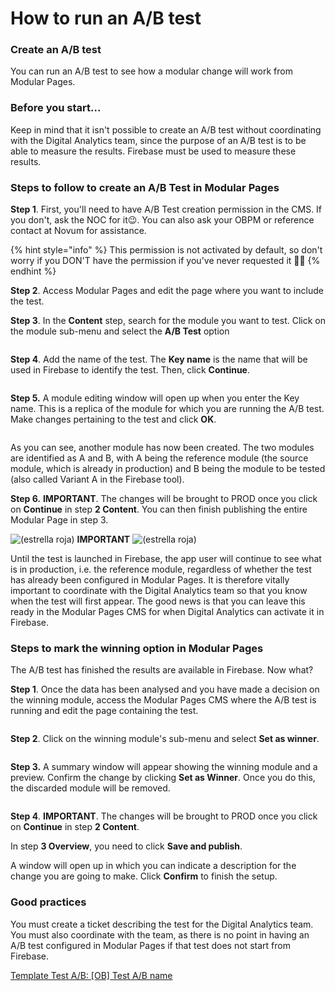 # How to run an A/B test

### Create an A/B test

You can run an A/B test to see how a modular change will work from Modular Pages.

### Before you start...

Keep in mind that it isn't possible to create an A/B test without coordinating with the Digital Analytics team, since the purpose of an A/B test is to be able to measure the results. Firebase must be used to measure these results.

### Steps to follow to create an A/B Test in Modular Pages

**Step 1**. First, you'll need to have A/B Test creation permission in the CMS. If you don't, ask the NOC for it😉. You can also ask your OBPM or reference contact at Novum for assistance.

{% hint style="info" %}
This permission is not activated by default, so don't worry if you DON'T have the permission if you've never requested it 🙋🏾
{% endhint %}

**Step 2**. Access Modular Pages and edit the page where you want to include the test.

**Step 3**. In the **Content** step, search for the module you want to test. Click on the module sub-menu and select the **A/B Test** option

<figure><img src=".gitbook/assets/iniciarABTest.png" alt=""><figcaption></figcaption></figure>

**Step 4**. Add the name of the test. The **Key name** is the name that will be used in Firebase to identify the test. Then, click **Continue**.

<figure><img src=".gitbook/assets/FirebaseKey.png" alt=""><figcaption></figcaption></figure>

**Step 5.** A module editing window will open up when you enter the Key name. This is a replica of the module for which you are running the A/B test. Make changes pertaining to the test and click **OK**.

<figure><img src=".gitbook/assets/A_BTestCreado.png" alt=""><figcaption></figcaption></figure>

As you can see, another module has now been created. The two modules are identified as A and B, with A being the reference module (the source module, which is already in production) and B being the module to be tested (also called Variant A in the Firebase tool).

**Step 6.** **IMPORTANT**. The changes will be brought to PROD once you click on **Continue** in step **2 Content**. You can then finish publishing the entire Modular Page in step 3.

![(estrella roja)](https://confluence.tid.es/s/24eubp/9012/15522zw/\_/images/icons/emoticons/star\_red.svg) **IMPORTANT** ![(estrella roja)](https://confluence.tid.es/s/24eubp/9012/15522zw/\_/images/icons/emoticons/star\_red.svg)

Until the test is launched in Firebase, the app user will continue to see what is in production, i.e. the reference module, regardless of whether the test has already been configured in Modular Pages. It is therefore vitally important to coordinate with the Digital Analytics team so that you know when the test will first appear. The good news is that you can leave this ready in the Modular Pages CMS for when Digital Analytics can activate it in Firebase.

### Steps to mark the winning option in Modular Pages

The A/B test has finished the results are available in Firebase. Now what?

**Step 1**. Once the data has been analysed and you have made a decision on the winning module, access the Modular Pages CMS where the A/B test is running and edit the page containing the test.

<figure><img src=".gitbook/assets/image (9).png" alt=""><figcaption></figcaption></figure>

**Step 2**. Click on the winning module's sub-menu and select **Set as winner**.

<figure><img src=".gitbook/assets/image (10).png" alt=""><figcaption></figcaption></figure>



**Step 3.** A summary window will appear showing the winning module and a preview. Confirm the change by clicking **Set as Winner**. Once you do this, the discarded module will be removed.

<figure><img src=".gitbook/assets/image (11).png" alt=""><figcaption></figcaption></figure>

**Step 4**. **IMPORTANT**. The changes will be brought to PROD once you click on **Continue** in step **2 Content**.

In step **3 Overview**, you need to click **Save and publish**.

A window will open up in which you can indicate a description for the change you are going to make. Click **Confirm** to finish the setup.

### Good practices

You must create a ticket describing the test for the Digital Analytics team. You must also coordinate with the team, as there is no point in having an A/B test configured in Modular Pages if that test does not start from Firebase.

[Template Test A/B: \[OB\] Test A/B name](https://confluence.tid.es/pages/viewpage.action?pageId=141016807)

